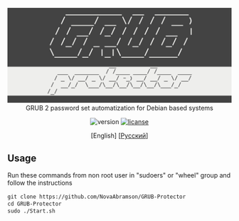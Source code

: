 <p align="center">
  <img src="doc/logo-header.png" alt="GRUB 2 password set"><br>
  GRUB 2 password set automatization for Debian based systems

</p>

<p align="center">
  <img src="https://img.shields.io/badge/Release-1.0-brightgreen.svg" alt="version">
  <a href="https://firtreelicense.firtreeuniversity.education"><img src="https://img.shields.io/badge/License-FTL%20v1-blue" alt="licanse"></a>
</p>

<p align="center">
  [English]
  [<a href="doc/README-ru.md">Русский</a>]
</p> 

## Usage
Run these commands from non root user in "sudoers" or "wheel" group and follow the instructions

    git clone https://github.com/NovaAbramson/GRUB-Protector
    cd GRUB-Protector
    sudo ./Start.sh
